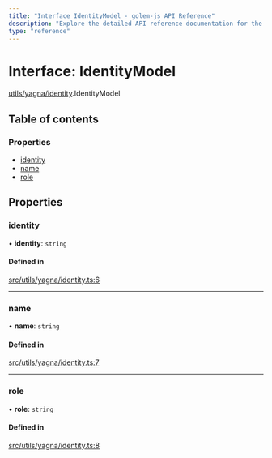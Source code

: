 ```yaml
---
title: "Interface IdentityModel - golem-js API Reference"
description: "Explore the detailed API reference documentation for the Interface IdentityModel within the golem-js SDK for the Golem Network."
type: "reference"
---
```

# Interface: IdentityModel

[utils/yagna/identity](../modules/utils_yagna_identity).IdentityModel

## Table of contents

### Properties

- [identity](utils_yagna_identity.IdentityModel#identity)
- [name](utils_yagna_identity.IdentityModel#name)
- [role](utils_yagna_identity.IdentityModel#role)

## Properties

### identity

• **identity**: `string`

#### Defined in

[src/utils/yagna/identity.ts:6](https://github.com/golemfactory/golem-js/blob/8f6d57f/src/utils/yagna/identity.ts#L6)

___

### name

• **name**: `string`

#### Defined in

[src/utils/yagna/identity.ts:7](https://github.com/golemfactory/golem-js/blob/8f6d57f/src/utils/yagna/identity.ts#L7)

___

### role

• **role**: `string`

#### Defined in

[src/utils/yagna/identity.ts:8](https://github.com/golemfactory/golem-js/blob/8f6d57f/src/utils/yagna/identity.ts#L8)
